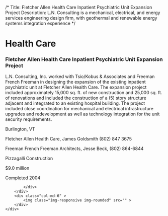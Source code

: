 /*
Title: Fletcher Allen Health Care Inpatient Psychiatric Unit Expansion Project
Description: L.N. Consulting is a mechanical, electrical, and energy services engineering design firm, with geothermal and renewable energy systems integration experience
*/

# Health Care

<div>
	<div class="row">
		<div class="col-md-6" >
			<div class="well" >
				<h3>Fletcher Allen Health Care Inpatient Psychiatric Unit Expansion Project</h3>
				<p>
   
   L.N. Consulting, Inc. worked with Tsio/Kobus & Associates and Freeman French Freeman in designing the expansion of the existing inpatient psychiatric unit at Fletcher Allen Health Care.  The expansion project included approximately 15,000 sq. ft. of new construction and 25,000 sq. ft. of renovations and included the construction of a (5) story structure adjacent and integrated to an existing hospital building.  The project included close coordination for mechanical and electrical infrastructure upgrades and redevelopment as well as technology integration for the unit security requirements.
</p>
				<p>Burlington, VT</p>
				<p>Fletcher Allen Health Care, James Goldsmith (802) 847 3675</p>
				<p>Freeman French Freeman Architects, Jesse Beck, (802) 864-6844</p>
				<p>Pizzagalli Construction</p>
				<p>$9.0 million</p>
				<p>Completed 2004</p>
				<p></p>
				
			</div>
		</div>
		<div class="col-md-6" >
			<img class="img-responsive img-rounded" src="" >
		</div>
	</div>
</div>